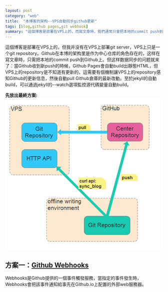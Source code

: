 ```yaml
---
layout: post
category: "web"
title:  "本博客的架构--VPS自動同步github更新"
tags: [blog,github pages,git webhook]
summary: "這個博客是部署在VPS上的，而寫文章時，我們通常只會把本地的commit push到github上，本文討論VPS上的repository與github的即時同步策略，以及分享下我在解決此問題時的思路"
---
```

這個博客是部署在VPS上的，但我并没有在VPS上部署git server，VPS上只是一个git repository。Github在本博的架构里是作为中心仓库的角色存在的，这样在寫文章時，只需把本地的commit push到Github上。但这样数据同步的问题就来了：當Github收到新push的時候，Github Pages會自動build出靜態HTML，但VPS上的repository是不知道有更新的，這需要有個機制讓VPS上的repository感知Github的更新信息，然後自動pull Github倉庫的最新改動。至於jekyll的自動build，可以通過jekyll的--watch選項監控源代碼變量自動build。

**先放出最終方案:**
![VPS自動同步GITHUB方案](/images/blog_sync.png "VPS自動同步GITHUB方案")


## 方案一：[Github Webhooks](https://help.github.com/articles/about-webhooks/)
Webhooks是Github提供的一個事件觸發服務，當指定的事件發生時，Webhooks會把該事件通知給事先在Github.io上配置的外部web服務器。










